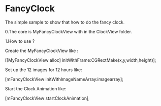 FancyClock
==========

The simple sample to show that how to do the fancy clock. 

0.The core is MyFancyClockView with in the ClockView folder.

1.How to use ?

Create the MyFancyClockView like :

[[MyFancyClockView alloc] initWithFrame:CGRectMake(x,y,width,height)];

Set up the 12 images for 12 hours like:

[mFancyClockView initWithImageNameArray:imagearray];

Start the Clock Animation like:

[mFancyClockView startClockAnimation];
